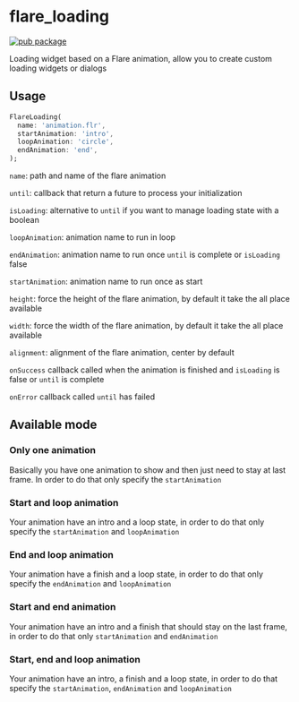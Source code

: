 # flare_loading

[![pub package](https://img.shields.io/pub/v/flare_loading.svg)](https://pub.dartlang.org/packages/flare_loading)

Loading widget based on a Flare animation, allow you to create custom loading widgets or dialogs

## Usage

```dart
FlareLoading(
  name: 'animation.flr', 
  startAnimation: 'intro',
  loopAnimation: 'circle',
  endAnimation: 'end',
);
```

`name`: path and name of the flare animation

`until`: callback that return a future to process your initialization

`isLoading`: alternative to `until` if you want to manage loading state with a boolean

`loopAnimation`: animation name to run in loop 

`endAnimation`: animation name to run once `until` is complete or `isLoading` false

`startAnimation`: animation name to run once as start

`height`: force the height of the flare animation, by default it take the all place available

`width`: force the width of the flare animation, by default it take the all place available

`alignment`: alignment of the flare animation, center by default

`onSuccess` callback called when the animation is finished and `isLoading` is false or `until` is complete

`onError` callback called `until` has failed

## Available mode

### Only one animation 
Basically you have one animation to show and then just need to stay at last frame. In order to do that only specify the `startAnimation` 

### Start and loop animation 
Your animation have an intro and a loop state, in order to do that only specify the `startAnimation` and `loopAnimation`

### End and loop animation 
Your animation have a finish and a loop state, in order to do that only specify the `endAnimation` and `loopAnimation`

### Start and end animation 
Your animation have an intro and a finish that should stay on the last frame, in order to do that only `startAnimation` and `endAnimation`

### Start, end and loop animation 
Your animation have an intro, a finish and a loop state, in order to do that specify the `startAnimation`, `endAnimation` and `loopAnimation`
